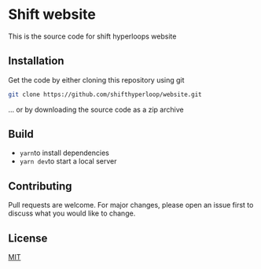 # Shift website

This is the source code for shift hyperloops website

## Installation

Get the code by either cloning this repository using git 

```bash
git clone https://github.com/shifthyperloop/website.git
```
... or by downloading the source code as a zip archive

## Build
* ```yarn```to install dependencies
* ```yarn dev```to start a local server


## Contributing
Pull requests are welcome. For major changes, please open an issue first to discuss what you would like to change.

## License
[MIT](https://choosealicense.com/licenses/mit/)
